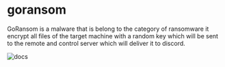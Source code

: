 # goransom
GoRansom is a malware that is belong to the category of ransomware it encrypt all files of the target machine with a random key which will be sent to the remote and control server which will deliver it to discord.

![docs](https://user-images.githubusercontent.com/114832681/202807185-87bcef21-d0cb-4499-ac59-2de83e84ff38.png)
